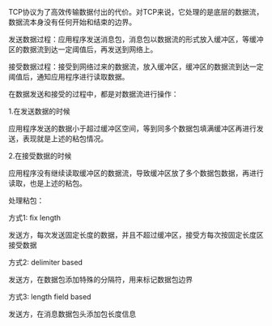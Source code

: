 
TCP协议为了高效传输数据付出的代价。对TCP来说，它处理的是底层的数据流，数据流本身没有任何开始和结束的边界。

发送数据过程：应用程序发送消息包，消息包以数据流的形式放入缓冲区，等缓冲区的数据流到达一定阈值后，再发送到网络上。

接受数据过程：接受到网络过来的数据流，放入缓冲区，缓冲区的数据流到达一定阈值后，通知应用程序进行读取数据。

在数据发送和接受的过程中，都是对数据流进行操作：

1.在发送数据的时候

应用程序发送的数据小于超过缓冲区空间，等到同多个数据包填满缓冲区再进行发送，表现就是上述的粘包情况。

2.在接受数据的时候

应用程序没有继续读取缓冲区的数据流，导致缓冲区放了多个数据包数据，再进行读取，也是上述的粘包。



处理粘包：

方式1: fix length

发送方，每次发送固定长度的数据，并且不超过缓冲区，接受方每次按固定长度区接受数据

方式2: delimiter based

发送方，在数据包添加特殊的分隔符，用来标记数据包边界

方式3: length field based

发送方，在消息数据包头添加包长度信息
